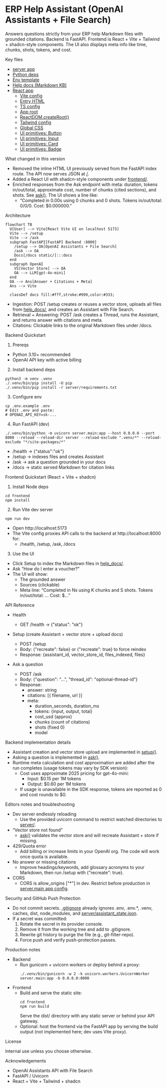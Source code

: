 # ERP Help Assistant (OpenAI Assistants + File Search)

Answers questions strictly from your ERP help Markdown files with grounded citations. Backend is FastAPI. Frontend is React + Vite + Tailwind + shadcn-style components. The UI also displays meta info like time, chunks, shots, tokens, and cost.

Key files
- [server app](server/main.py)
- [Python deps](server/requirements.txt)
- [Env template](.env.example)
- [Help docs (Markdown KB)](help_docs)
- [React app](frontend)
  - [Vite config](frontend/vite.config.ts)
  - [Entry HTML](frontend/index.html)
  - [TS config](frontend/tsconfig.json)
  - [App root](frontend/src/App.tsx)
  - [ReactDOM.createRoot()](frontend/src/main.tsx:1)
  - [Tailwind config](frontend/tailwind.config.js)
  - [Global CSS](frontend/src/index.css)
  - [UI primitives: Button](frontend/src/components/ui/button.tsx)
  - [UI primitives: Input](frontend/src/components/ui/input.tsx)
  - [UI primitives: Card](frontend/src/components/ui/card.tsx)
  - [UI primitives: Badge](frontend/src/components/ui/badge.tsx)

What changed in this version
- Removed the inline HTML UI previously served from the FastAPI index route. The API now serves JSON at [/](server/main.py:395).
- Added a React UI with shadcn-style components under [frontend/](frontend).
- Enriched responses from the Ask endpoint with meta: duration, tokens in/out/total, approximate cost, number of chunks (cited sections), and shots. See [ask()](server/main.py:295). The UI shows a line like:
  - “Completed in 0.00s using 0 chunks and 0 shots. Tokens in/out/total: 0/0/0. Cost: $0.000000.”

Architecture

```mermaid
flowchart TB
  U[User] --> Vite[React Vite UI on localhost 5173]
  Vite --> /setup
  Vite --> /ask
  subgraph FastAPI[FastAPI Backend :8000]
    /setup --> OA[OpenAI Assistants + File Search]
    /ask --> OA
    Docs[/docs static/]:::docs
  end
  subgraph OpenAI
    VS[Vector Store] --> OA
    OA --> LLM[gpt-4o-mini]
  end
  OA --> Ans[Answer + Citations + Meta]
  Ans --> Vite

  classDef docs fill:#fff,stroke:#999,color:#333;
```

- Ingestion: POST /setup creates or reuses a vector store, uploads all files from [help_docs/](help_docs), and creates an Assistant with File Search.
- Retrieval + Answering: POST /ask creates a Thread, runs the Assistant, and returns answer with citations and meta.
- Citations: Clickable links to the original Markdown files under /docs.

Backend Quickstart

1) Prereqs
- Python 3.10+ recommended
- OpenAI API key with active billing

2) Install backend deps
```
python3 -m venv .venv
./.venv/bin/pip install -U pip
./.venv/bin/pip install -r server/requirements.txt
```

3) Configure env
```
cp .env.example .env
# Edit .env and paste:
# OPENAI_API_KEY=sk-...
```

4) Run FastAPI (dev)
```
./.venv/bin/python -m uvicorn server.main:app --host 0.0.0.0 --port 8000 --reload --reload-dir server --reload-exclude ".venv/*" --reload-exclude "*/site-packages/*"
```

- /health → {"status":"ok"}
- /setup → indexes files and creates Assistant
- /ask → ask a question grounded in your docs
- /docs → static served Markdown for citation links

Frontend Quickstart (React + Vite + shadcn)

1) Install Node deps
```
cd frontend
npm install
```

2) Run Vite dev server
```
npm run dev
```

- Open http://localhost:5173
- The Vite config proxies API calls to the backend at http://localhost:8000 for:
  - /health, /setup, /ask, /docs

3) Use the UI
- Click Setup to index the Markdown files in [help_docs/](help_docs).
- Ask “How do I enter a voucher?”
- The UI will show:
  - The grounded answer
  - Sources (clickable)
  - Meta line: “Completed in Ns using K chunks and S shots. Tokens in/out/total: … Cost: $…”

API Reference

- Health
  - GET /health → {"status": "ok"}

- Setup (create Assistant + vector store + upload docs)
  - POST /setup
  - Body: {"recreate": false} or {"recreate": true} to force reindex
  - Response: {assistant_id, vector_store_id, files_indexed, files}

- Ask a question
  - POST /ask
  - Body: {"question": "...", "thread_id": "optional-thread-id"}
  - Response:
    - answer: string
    - citations: [{ filename, url }]
    - meta:
      - duration_seconds, duration_ms
      - tokens: {input, output, total}
      - cost_usd (approx)
      - chunks (count of citations)
      - shots (fixed 0)
      - model

Backend implementation details

- Assistant creation and vector store upload are implemented in [setup()](server/main.py:278).
- Asking a question is implemented in [ask()](server/main.py:295).
- Runtime meta calculation and cost approximation are added after the run completes (usage tokens may vary by SDK version):
  - Cost uses approximate 2025 pricing for gpt-4o-mini:
    - Input: $0.15 per 1M tokens
    - Output: $0.60 per 1M tokens
  - If usage is unavailable in the SDK response, tokens are reported as 0 and cost rounds to $0.

Editors notes and troubleshooting

- Dev server endlessly reloading
  - Use the provided uvicorn command to restrict watched directories to [server/](server).
- “Vector store not found”
  - [ask()](server/main.py:295) validates the vector store and will recreate Assistant + store if missing.
- 429/Quota error
  - Add billing or increase limits in your OpenAI org. The code will work once quota is available.
- No answer or missing citations
  - Improve headings/keywords, add glossary acronyms to your Markdown, then run /setup with {"recreate": true}.
- CORS
  - CORS is allow_origins ["*"] in dev. Restrict before production in [server.main app config](server/main.py:39).

Security and GitHub Push Protection

- Do not commit secrets. [.gitignore](.gitignore) already ignores .env, .env.*, .venv, caches, dist, node_modules, and [server/assistant_state.json](server/assistant_state.json).
- If a secret was committed:
  1) Rotate the secret in its provider console.
  2) Remove it from the working tree and add to .gitignore.
  3) Rewrite git history to purge the file (e.g., git-filter-repo).
  4) Force push and verify push-protection passes.

Production notes

- Backend
  - Run gunicorn + uvicorn workers or deploy behind a proxy:
    ```
    ./.venv/bin/gunicorn -w 2 -k uvicorn.workers.UvicornWorker server.main:app -b 0.0.0.0:8000
    ```
- Frontend
  - Build and serve the static site:
    ```
    cd frontend
    npm run build
    ```
    Serve the dist/ directory with any static server or behind your API gateway.
  - Optional: host the frontend via the FastAPI app by serving the build output (not implemented here; dev uses Vite proxy).

License

Internal use unless you choose otherwise.

Acknowledgements

- OpenAI Assistants API with File Search
- FastAPI / Uvicorn
- React + Vite + Tailwind + shadcn